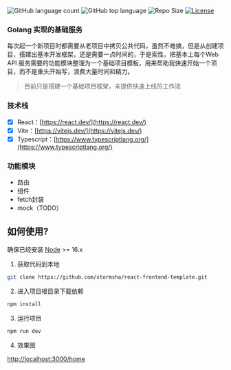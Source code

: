 ![GitHub language count](https://img.shields.io/github/languages/count/stormsha/react-frontend-template)
![GitHub top language](https://img.shields.io/github/languages/top/stormsha/react-frontend-template)
![Repo Size](https://img.shields.io/github/repo-size/stormsha/react-frontend-template)
[![License](https://img.shields.io/github/license/stormsha/go_backend_template)](https://github.com/stormsha/react-frontend-template/blob/master/LICENSE)

### Golang 实现的基础服务

每次起一个新项目时都需要从老项目中拷贝公共代码，虽然不难搞，但是从创建项目，搭建出基本开发框架，还是需要一点时间的，于是索性，把基本上每个Web
API 服务需要的功能模块整理为一个基础项目模板，用来帮助我快速开始一个项目，而不是重头开始写，浪费大量时间和精力。

> 目前只是搭建一个基础项目框架，未提供快速上线的工作流

### 技术栈

- [x] React：[https://react.dev/](https://react.dev/)
- [x] Vite：[https://vitejs.dev/](https://vitejs.dev/)
- [x] Typescript：[https://www.typescriptlang.org/](https://www.typescriptlang.org/)

### 功能模块

- 路由
- 组件
- fetch封装
- mock（TODO）

## 如何使用?

确保已经安装 [Node](https://nodejs.org/zh-cn) >= 16.x

1. 获取代码到本地

```bash
git clone https://github.com/stormsha/react-frontend-template.git
```

2. 进入项目根目录下载依赖

```bash
npm install
```

3. 运行项目

```bash
npm run dev
```

4. 效果图

[http://localhost:3000/home](http://localhost:3000/home)